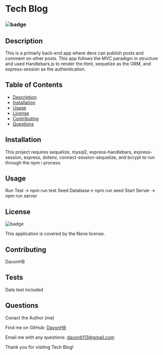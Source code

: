 # Tech Blog

### ![badge](https://img.shields.io/badge/license-None--green)

## Description 
This is a primarly back-end app where devs can publish posts and comment on other posts. This app follows the MVC paradigm in structure and used Handlebars.js to render the html, sequelize as the ORM, and express-session as the authentication. 
    
## Table of Contents 
- [Description](#description)
- [Installation](#installation)
- [Usage](#usage)
- [License](#license)
- [Contributing](#contributing)
- [Questions](#questions)

## Installation 
This project requires sequelize, mysql2, express-handlebars, express-session, express, dotenv, connect-session-sequelize, and bcrypt to run through the npm i process.

## Usage
Run Test -> npm run test 
Seed Database-> npm run seed 
Start Server -> npm run server 

## License 
![badge](https://img.shields.io/badge/license-None-brightgreen)
    
This application is covered by the None license. 

## Contributing 
DavonHB

## Tests
Date test included


## Questions 
Conact the Author (me)
    
Find me on GitHub: [DavonHB](https://github.com/DavonHB)
    
Email me with any questions: davonb113@gmail.com
    

Thank you for visiting Tech Blog!

